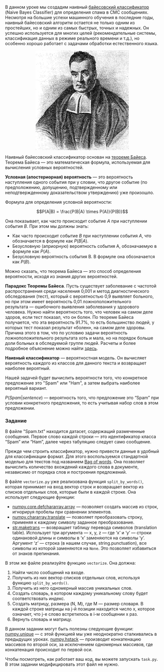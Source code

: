 В данном уроке мы создадим наивный [байесовский классификатор](http://www.machinelearning.ru/wiki/index.php?title=%D0%9D%D0%B0%D0%B8%D0%B2%D0%BD%D1%8B%D0%B9_%D0%B1%D0%B0%D0%B9%D0%B5%D1%81%D0%BE%D0%B2%D1%81%D0%BA%D0%B8%D0%B9_%D0%BA%D0%BB%D0%B0%D1%81%D1%81%D0%B8%D1%84%D0%B8%D0%BA%D0%B0%D1%82%D0%BE%D1%80) (Naive Bayes Classifier) для определения 
спама в СМС сообщениях. Несмотря на большие успехи машинного обучения в последние годы, наивный 
байесовский алгоритм остается не только одним из простейших, но и одним из самых быстрых, точных 
и надежных. Он успешно используется для многих целей (рекомендательные системы,
классификация данных в режиме реального времени и т.д.), но особенно хорошо работает с задачами 
обработки естественного языка.

<style>
img {
  display: block;
  margin-left: auto;
  margin-right: auto;
}
</style>
![bayes](Thomas_Bayes.png)

Наивный байесовский классификатор основан на [теореме Байеса](https://ru.wikipedia.org/wiki/%D0%A2%D0%B5%D0%BE%D1%80%D0%B5%D0%BC%D0%B0_%D0%91%D0%B0%D0%B9%D0%B5%D1%81%D0%B0). Теорема Байеса&nbsp;— это 
математическая формула, используемая для вычисления условных вероятностей.

**Условная (апостериорная) вероятность**&nbsp;— это вероятность наступления одного события при у
словии, что другое событие (по предположению, допущению, подтвержденному или неподтвержденному 
доказательством утверждению) уже произошло.

Формула для определения условной вероятности:

$$P(A|B) = \frac{P(B|A) \times P(A)}{P(B)}$$

Она показывает, как часто происходит событие $A$ при наступлении события $B$. При этом мы должны знать:
- Как часто происходит событие $B$ при наступлении события $A$, что обозначается в формуле как $P(B|A)$.
- Безусловную (априорную) вероятность события A, обозначаемую в формуле как $P(A)$.
- Безусловную вероятность события B. В формуле она обозначается как $P(B)$.

Можно сказать, что теорема Байеса&nbsp;— это способ определения вероятности, исходя из знания других вероятностей.

<div class="hint"><b>Парадокс Теоремы Байеса</b>. Пусть существует заболевание с частотой распространения 
среди населения 0,001 и метод диагностического обследования (тест), который с вероятностью 0,9 
выявляет больного, но при этом имеет вероятность 0,01 ложноположительного результата&nbsp;— ошибочного 
выявления заболевания у здорового человека. Нужно найти вероятность того, что человек на самом деле 
здоров, если тест показал, что он болен. По теореме Байеса получается, что эта вероятность 91.7%, то есть 
большинство людей, у которых тест показал результат «болен», на самом деле здоровы. Причина этого в том, 
что по условию задачи вероятность ложноположительного результата хоть и мала, но на порядок больше доли 
больных в обследуемой группе людей. Расчеты и более подробное объяснение можно найти <a href="https://ru.wikipedia.org/wiki/%D0%A2%D0%B5%D0%BE%D1%80%D0%B5%D0%BC%D0%B0_%D0%91%D0%B0%D0%B9%D0%B5%D1%81%D0%B0#%D0%9F%D1%80%D0%B8%D0%BC%D0%B5%D1%80_4_%E2%80%94_%D0%BF%D0%B0%D1%80%D0%B0%D0%B4%D0%BE%D0%BA%D1%81_%D1%82%D0%B5%D0%BE%D1%80%D0%B5%D0%BC%D1%8B_%D0%91%D0%B0%D0%B9%D0%B5%D1%81%D0%B0">здесь</a>. </div>

**Наивный классификатор**&nbsp;— вероятностная модель. Он вычисляет вероятность каждого из классов для 
данного текста и возвращает наиболее вероятный.

Нашей задачей будет вычислить вероятности того, что конкретное предложение это "Spam" или "Ham", а затем 
выбрать наиболее вероятный вариант.

$P(Spam|sentence)$&nbsp;— вероятность того, что предложение это “Spam” при условии конкретного предложения, 
то есть учитывая набор слов в этом предложении.


### Задание

В файле "Spam.txt" находится датасет, содержащий размеченные сообщения. Первое слово каждой 
строки&nbsp;— это идентификатор класса “Spam” или “Ham”, далее через табуляцию следует само сообщение.

Прежде чем строить классификатор, нужно привести данные в удобный для классификации формат. Для этого 
воспользуемся стандартной моделью для текстов под названием [Bag of words](https://ru.wikipedia.org/wiki/%D0%9C%D0%B5%D1%88%D0%BE%D0%BA_%D1%81%D0%BB%D0%BE%D0%B2). Она позволяет вычислить 
количество вхождений каждого слова в документе, независимо от порядка слов и построения предложений.

В файле `vectorize.py` уже реализована функция `split_by_words()`, которая принимает на вход вектор строк 
и возвращает вектор из списков отдельных слов, которые были в каждой строке. Она использует следующие функции:

- [numpy.core.defchararray.array](https://numpy.org/doc/1.18/reference/generated/numpy.core.defchararray.array.html) — позволяет создать массив из строк, игнорируя пробелы при сравнении элементов.
- [numpy.chararray.translate](https://numpy.org/doc/1.18/reference/generated/numpy.chararray.translate.html) — позволяет преобразовать строку, применяя к каждому символу заданное преобразование.
- [str.maketrans](https://docs.python.org/3/library/stdtypes.html#str.maketrans) — возвращает таблицу перевода символов (translation table). Использует три 
  аргумента&nbsp;— x, y, z&nbsp;— где ‘x’ и ‘y’&nbsp;— строки одинаковой длины и символы в ‘x’ заменяются 
  на символы ‘y’. Аргумент ‘z’&nbsp;—  строка (в нашем случае, string.punctuation), все символы из которой 
  заменяются на `None`. Это позволяет избавиться от знаков препинания.

В этом же файле реализуйте функцию `vectorize`. Она должна:
1) Найти число сообщений на входе.
2) Получить из них вектор списков отдельных слов, используя функцию `split_by_words()`.
3) Получить из него одномерный массив уникальных слов.
4) Создать словарь, в котором каждому уникальному слову будет соответствовать индекс.
5) Cоздать матрицу, размера (N, M), где M&nbsp;— размер словаря. В каждой строке матрицы на j-й позиции 
   находится число x, которое означает, что j-е слово встретилось в i-м сообщении x раз.
6) Вернуть словарь и матрицу.

<div class="hint">
В данном задании могут быть полезны следующие функции:
<a href="https://numpy.org/doc/stable/reference/generated/numpy.unique.html?highlight=unique#numpy.unique">numpy.unique</a>&nbsp;— c этой функцией мы уже неоднократно сталкивались в предыдущих уроках.
<a href="https://numpy.org/doc/stable/reference/generated/numpy.hstack.html">numpy.hstack</a>&nbsp;— производит конкатенацию массивов по второй оси, за исключением одномерных массивов, 
где конкатенация происходит по первой оси.
</div>

Чтобы посмотреть, как работает ваш код, вы можете запускать `task.py`. В этом задании модифицировать этот файл не нужно.
